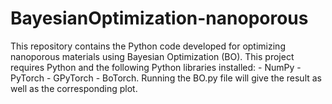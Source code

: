 # BayesianOptimization-nanoporous
This repository contains the Python code developed for optimizing nanoporous materials using Bayesian Optimization (BO). This project requires Python and the following Python libraries installed: - NumPy - PyTorch - GPyTorch - BoTorch.
Running the BO.py file will give the result as well as the corresponding plot.

